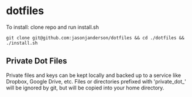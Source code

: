 dotfiles
=

To install: clone repo and run install.sh

```git clone git@github.com:jasonjanderson/dotfiles && cd ./dotfiles && ./install.sh```

Private Dot Files
---
Private files and keys can be kept locally and backed up to a service like Dropbox, Google Drive, etc. Files or directories prefixed with 'private_dot_' will be ignored by git, but will be copied into your home directory.
